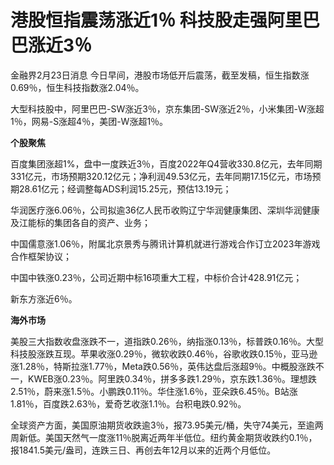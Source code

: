 # 港股恒指震荡涨近1％ 科技股走强阿里巴巴涨近3％

金融界2月23日消息 今日早间，港股市场低开后震荡，截至发稿，恒生指数涨0.69％，恒生科技指数涨2.04％。

大型科技股中，阿里巴巴-SW涨近3％，京东集团-SW涨近2％，小米集团-W涨超1％，网易-S涨超4％，美团-W涨超1％。

**个股聚焦**

百度集团涨超1%，盘中一度跌近3％，百度2022年Q4营收330.8亿元，去年同期331亿元，市场预期320.12亿元；净利润49.53亿元，去年同期17.15亿元，市场预期28.61亿元；经调整每ADS利润15.25元，预估13.19元；

华润医疗涨6.06％，公司拟逾36亿人民币收购辽宁华润健康集团、深圳华润健康及江能标的集团各自的资产、业务；

中国儒意涨1.06％，附属北京景秀与腾讯计算机就进行游戏合作订立2023年游戏合作框架协议；

中国中铁涨0.23％，公司近期中标16项重大工程，中标价合计428.91亿元；

新东方涨近6％。

**海外市场**

美股三大指数收盘涨跌不一，道指跌0.26％，纳指涨0.13％，标普跌0.16％。大型科技股涨跌互现。苹果收涨0.29％，微软收跌0.46％，谷歌收跌0.15％，亚马逊涨1.28％，特斯拉涨1.77％，Meta跌0.56％，英伟达盘后涨超9％。中概股涨跌不一，KWEB涨0.23％。阿里跌0.34％，拼多多跌1.29％，京东跌1.36％。理想跌2.51％，蔚来涨1.5％。小鹏跌0.11％。华住涨1.6％，亚朵跌6.45％。B站涨1.81％，百度跌2.63％，爱奇艺收涨1.1％。台积电跌0.92％。

全球资产方面，美国原油期货收跌逾3％，报73.95美元/桶，失守74美元，至逾两周新低。美国天然气一度涨11％脱离近两年半低位。纽约黄金期货收跌约0.1％，报1841.5美元/盎司，连跌三日、再创去年12月以来的近两个月低位。

